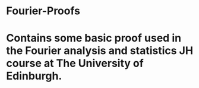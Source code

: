 # Fourier-Proofs
# Contains some basic proof used in the Fourier analysis and statistics JH course at The University of Edinburgh.
